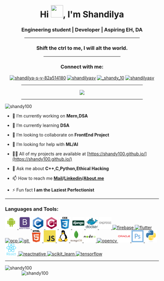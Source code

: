 <h1 align="center">Hi <img src="https://media.tenor.com/images/f580b40a349dcb2d7cb93573e2329061/tenor.gif" width="40" height="40"/>, I'm Shandilya</h1>

<h3 align="center">Engineering student | Developer | Aspiring EH, DA</h3>
<div align="center"><hr width="75%" align="center"></div>
<h3 align="center">Shift the ctrl to me, I will alt the world.</h3>
<div align="center"><hr height= "100px" width="50%" align="center"></div>
<h3 align="center">Connect with me:</h3>
<p align="center">
<a href="https://linkedin.com/in/shandilya-s-v-82a514180" target="blank"><img align="center" src="https://image.flaticon.com/icons/png/512/174/174857.png" alt="shandilya-s-v-82a514180" height="30" width="30" /></a>
<a href="https://kaggle.com/shandilyasv" target="blank"><img align="center" src="https://d29fhpw069ctt2.cloudfront.net/icon/image/38754/preview.svg" alt="shandilyasv" height="30" width="40" /></a>
<a href="https://instagram.com/_shandy_10" target="blank"><img align="center" src="https://img.icons8.com/cute-clipart/32/000000/instagram-new.png" alt="_shandy_10"  /></a>
<a href="https://www.hackerrank.com/shandilyasv" target="blank"><img align="center" src="https://d29fhpw069ctt2.cloudfront.net/icon/image/38712/preview.svg" alt="shandilyasv" height="30" width="40" /></a>
</p>

<div align="center"><hr width="79%" align="center"></div>
<p align="center"><img align="center" src="https://cdn.dribbble.com/users/1059583/screenshots/4171367/coding-freak.gif"/>
<div align="center"><hr width="79%" size="1%" align="center"></div>
<p align="left"> <img src="https://komarev.com/ghpvc/?username=shandy100&label=Profile%20views&color=0e75b6&style=flat" alt="shandy100" /> </p>

- 🔭 I’m currently working on **Mern,DSA**

- 🌱 I’m currently learning **DSA**

- 👯 I’m looking to collaborate on **FrontEnd Project**

- 🤝 I’m looking for help with **ML/AI**

- 👨‍💻 All of my projects are available at [https://shandy100.github.io/](https://shandy100.github.io/)

- 💬 Ask me about **C++,C,Python,Ethical Hacking**

- 📫 How to reach me **[Mail](mailto:shandilyasv@gmail.com)/[Linkedin](https://www.linkedin.com/in/shandilya-s-v-82a514180/)/[About.me](https://about.me/ShandilyaSV)**

- ⚡ Fun fact **I am the Laziest Perfectionist**

<hr></hr>

<h3 align="left">Languages and Tools:</h3>
<p align="left"> <a href="https://developer.android.com" target="_blank"> <img src="https://raw.githubusercontent.com/devicons/devicon/master/icons/android/android-original-wordmark.svg" alt="android" width="40" height="40"/> </a> <a href="https://getbootstrap.com" target="_blank"> <img src="https://raw.githubusercontent.com/devicons/devicon/master/icons/bootstrap/bootstrap-plain-wordmark.svg" alt="bootstrap" width="40" height="40"/> </a> <a href="https://www.cprogramming.com/" target="_blank"> <img src="https://raw.githubusercontent.com/devicons/devicon/master/icons/c/c-original.svg" alt="c" width="40" height="40"/> </a> <a href="https://www.w3schools.com/cpp/" target="_blank"> <img src="https://raw.githubusercontent.com/devicons/devicon/master/icons/cplusplus/cplusplus-original.svg" alt="cplusplus" width="40" height="40"/> </a> <a href="https://www.w3schools.com/css/" target="_blank"> <img src="https://raw.githubusercontent.com/devicons/devicon/master/icons/css3/css3-original-wordmark.svg" alt="css3" width="40" height="40"/> </a> <a href="https://www.djangoproject.com/" target="_blank"> <img src="https://raw.githubusercontent.com/devicons/devicon/master/icons/django/django-original.svg" alt="django" width="40" height="40"/> </a> <a href="https://www.docker.com/" target="_blank"> <img src="https://raw.githubusercontent.com/devicons/devicon/master/icons/docker/docker-original-wordmark.svg" alt="docker" width="40" height="40"/> </a> <a href="https://expressjs.com" target="_blank"> <img src="https://raw.githubusercontent.com/devicons/devicon/master/icons/express/express-original-wordmark.svg" alt="express" width="40" height="40"/> </a> <a href="https://firebase.google.com/" target="_blank"> <img src="https://www.vectorlogo.zone/logos/firebase/firebase-icon.svg" alt="firebase" width="40" height="40"/> </a> <a href="https://flutter.dev" target="_blank"> <img src="https://www.vectorlogo.zone/logos/flutterio/flutterio-icon.svg" alt="flutter" width="40" height="40"/> </a> <a href="https://cloud.google.com" target="_blank"> <img src="https://www.vectorlogo.zone/logos/google_cloud/google_cloud-icon.svg" alt="gcp" width="40" height="40"/> </a> <a href="https://git-scm.com/" target="_blank"> <img src="https://www.vectorlogo.zone/logos/git-scm/git-scm-icon.svg" alt="git" width="40" height="40"/> </a> <a href="https://www.w3.org/html/" target="_blank"> <img src="https://raw.githubusercontent.com/devicons/devicon/master/icons/html5/html5-original-wordmark.svg" alt="html5" width="40" height="40"/> </a> <a href="https://developer.mozilla.org/en-US/docs/Web/JavaScript" target="_blank"> <img src="https://raw.githubusercontent.com/devicons/devicon/master/icons/javascript/javascript-original.svg" alt="javascript" width="40" height="40"/> </a> <a href="https://www.linux.org/" target="_blank"> <img src="https://raw.githubusercontent.com/devicons/devicon/master/icons/linux/linux-original.svg" alt="linux" width="40" height="40"/> </a> <a href="https://www.mongodb.com/" target="_blank"> <img src="https://raw.githubusercontent.com/devicons/devicon/master/icons/mongodb/mongodb-original-wordmark.svg" alt="mongodb" width="40" height="40"/> </a> <a href="https://nodejs.org" target="_blank"> <img src="https://raw.githubusercontent.com/devicons/devicon/master/icons/nodejs/nodejs-original-wordmark.svg" alt="nodejs" width="40" height="40"/> </a> <a href="https://opencv.org/" target="_blank"> <img src="https://www.vectorlogo.zone/logos/opencv/opencv-icon.svg" alt="opencv" width="40" height="40"/> </a> <a href="https://www.oracle.com/" target="_blank"> <img src="https://raw.githubusercontent.com/devicons/devicon/master/icons/oracle/oracle-original.svg" alt="oracle" width="40" height="40"/> </a> <a href="https://www.photoshop.com/en" target="_blank"> <img src="https://raw.githubusercontent.com/devicons/devicon/master/icons/photoshop/photoshop-line.svg" alt="photoshop" width="40" height="40"/> </a> <a href="https://www.python.org" target="_blank"> <img src="https://raw.githubusercontent.com/devicons/devicon/master/icons/python/python-original.svg" alt="python" width="40" height="40"/> </a> <a href="https://reactjs.org/" target="_blank"> <img src="https://raw.githubusercontent.com/devicons/devicon/master/icons/react/react-original-wordmark.svg" alt="react" width="40" height="40"/> </a> <a href="https://reactnative.dev/" target="_blank"> <img src="https://reactnative.dev/img/header_logo.svg" alt="reactnative" width="40" height="40"/> </a> <a href="https://scikit-learn.org/" target="_blank"> <img src="https://upload.wikimedia.org/wikipedia/commons/0/05/Scikit_learn_logo_small.svg" alt="scikit_learn" width="40" height="40"/> </a> <a href="https://www.tensorflow.org" target="_blank"> <img src="https://www.vectorlogo.zone/logos/tensorflow/tensorflow-icon.svg" alt="tensorflow" width="40" height="40"/> </a> </p>
<hr></hr>
<p><img align="left" src="https://github-readme-stats.vercel.app/api/top-langs?username=shandy100&show_icons=true&locale=en&layout=compact&theme=algolia" alt="shandy100" /></p>

<p>&nbsp;<img align="right" src="https://github-readme-stats.vercel.app/api?username=shandy100&show_icons=true&locale=en&theme=algolia" alt="shandy100" width="450"/></p>

